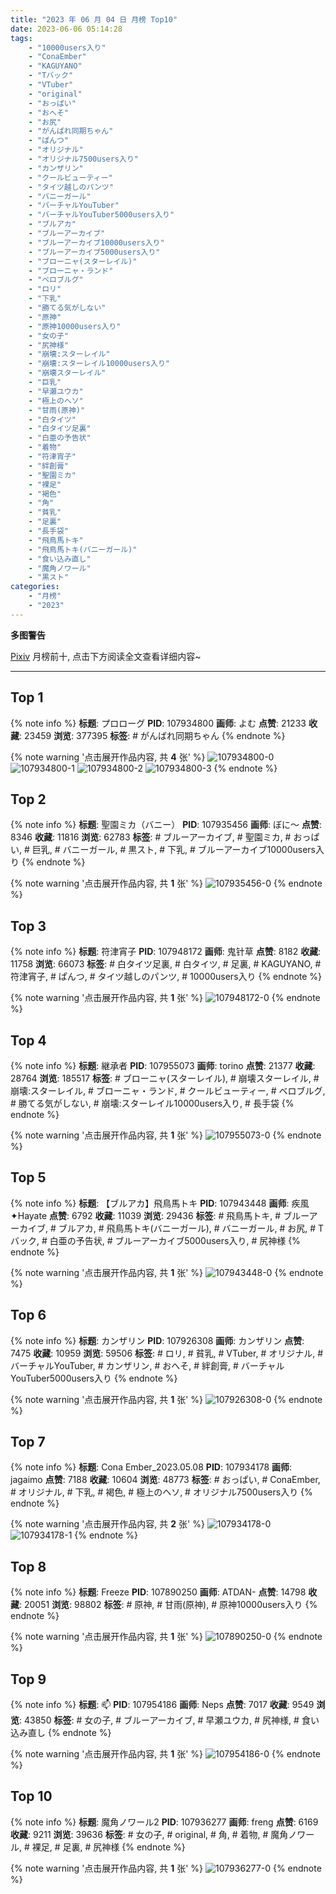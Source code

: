```yaml
---
title: "2023 年 06 月 04 日 月榜 Top10"
date: 2023-06-06 05:14:28
tags:
    - "10000users入り"
    - "ConaEmber"
    - "KAGUYANO"
    - "Tバック"
    - "VTuber"
    - "original"
    - "おっぱい"
    - "おへそ"
    - "お尻"
    - "がんばれ同期ちゃん"
    - "ぱんつ"
    - "オリジナル"
    - "オリジナル7500users入り"
    - "カンザリン"
    - "クールビューティー"
    - "タイツ越しのパンツ"
    - "バニーガール"
    - "バーチャルYouTuber"
    - "バーチャルYouTuber5000users入り"
    - "ブルアカ"
    - "ブルーアーカイブ"
    - "ブルーアーカイブ10000users入り"
    - "ブルーアーカイブ5000users入り"
    - "ブローニャ(スターレイル)"
    - "ブローニャ・ランド"
    - "ベロブルグ"
    - "ロリ"
    - "下乳"
    - "勝てる気がしない"
    - "原神"
    - "原神10000users入り"
    - "女の子"
    - "尻神様"
    - "崩壊:スターレイル"
    - "崩壊:スターレイル10000users入り"
    - "崩壊スターレイル"
    - "巨乳"
    - "早瀬ユウカ"
    - "極上のヘソ"
    - "甘雨(原神)"
    - "白タイツ"
    - "白タイツ足裏"
    - "白亜の予告状"
    - "着物"
    - "符津宵子"
    - "絆創膏"
    - "聖園ミカ"
    - "裸足"
    - "褐色"
    - "角"
    - "貧乳"
    - "足裏"
    - "長手袋"
    - "飛鳥馬トキ"
    - "飛鳥馬トキ(バニーガール)"
    - "食い込み直し"
    - "魔角ノワール"
    - "黒スト"
categories:
    - "月榜"
    - "2023"
---
```


<i class="fa fa-triangle-exclamation"></i>**多图警告**<i class="fa fa-triangle-exclamation"></i>

[Pixiv](https://www.pixiv.net/) 月榜前十, 点击下方阅读全文查看详细内容~

<!-- more -->

---

## Top 1

{% note info %}
**标题**: プロローグ
**PID**: 107934800 **画师**: よむ
**点赞**: 21233 **收藏**: 23459 **浏览**: 377395
**标签**: # がんばれ同期ちゃん
{% endnote %}

{% note warning '点击展开作品内容, 共 **4** 张' %}
![107934800-0](https://i.pixiv.re/img-original/img/2023/05/08/08/08/15/107934800_p0.png)
![107934800-1](https://i.pixiv.re/img-original/img/2023/05/08/08/08/15/107934800_p1.png)
![107934800-2](https://i.pixiv.re/img-original/img/2023/05/08/08/08/15/107934800_p2.png)
![107934800-3](https://i.pixiv.re/img-original/img/2023/05/08/08/08/15/107934800_p3.png)
{% endnote %}

## Top 2

{% note info %}
**标题**: 聖園ミカ（バニー）
**PID**: 107935456 **画师**: ぼに～
**点赞**: 8346 **收藏**: 11816 **浏览**: 62783
**标签**: # ブルーアーカイブ, # 聖園ミカ, # おっぱい, # 巨乳, # バニーガール, # 黒スト, # 下乳, # ブルーアーカイブ10000users入り
{% endnote %}

{% note warning '点击展开作品内容, 共 **1** 张' %}
![107935456-0](https://i.pixiv.re/img-original/img/2023/05/08/09/00/05/107935456_p0.png)
{% endnote %}

## Top 3

{% note info %}
**标题**: 符津宵子
**PID**: 107948172 **画师**: 鬼针草
**点赞**: 8182 **收藏**: 11758 **浏览**: 66073
**标签**: # 白タイツ足裏, # 白タイツ, # 足裏, # KAGUYANO, # 符津宵子, # ぱんつ, # タイツ越しのパンツ, # 10000users入り
{% endnote %}

{% note warning '点击展开作品内容, 共 **1** 张' %}
![107948172-0](https://i.pixiv.re/img-original/img/2023/05/08/20/55/01/107948172_p0.jpg)
{% endnote %}

## Top 4

{% note info %}
**标题**: 継承者
**PID**: 107955073 **画师**: torino
**点赞**: 21377 **收藏**: 28764 **浏览**: 185517
**标签**: # ブローニャ(スターレイル), # 崩壊スターレイル, # 崩壊:スターレイル, # ブローニャ・ランド, # クールビューティー, # ベロブルグ, # 勝てる気がしない, # 崩壊:スターレイル10000users入り, # 長手袋
{% endnote %}

{% note warning '点击展开作品内容, 共 **1** 张' %}
![107955073-0](https://i.pixiv.re/img-original/img/2023/05/09/00/00/54/107955073_p0.jpg)
{% endnote %}

## Top 5

{% note info %}
**标题**: 【ブルアカ】飛鳥馬トキ
**PID**: 107943448 **画师**: 疾風✦Hayate
**点赞**: 6792 **收藏**: 11039 **浏览**: 29436
**标签**: # 飛鳥馬トキ, # ブルーアーカイブ, # ブルアカ, # 飛鳥馬トキ(バニーガール), # バニーガール, # お尻, # Tバック, # 白亜の予告状, # ブルーアーカイブ5000users入り, # 尻神様
{% endnote %}

{% note warning '点击展开作品内容, 共 **1** 张' %}
![107943448-0](https://i.pixiv.re/img-original/img/2023/05/08/17/53/25/107943448_p0.jpg)
{% endnote %}

## Top 6

{% note info %}
**标题**: カンザリン
**PID**: 107926308 **画师**: カンザリン
**点赞**: 7475 **收藏**: 10959 **浏览**: 59506
**标签**: # ロリ, # 貧乳, # VTuber, # オリジナル, # バーチャルYouTuber, # カンザリン, # おへそ, # 絆創膏, # バーチャルYouTuber5000users入り
{% endnote %}

{% note warning '点击展开作品内容, 共 **1** 张' %}
![107926308-0](https://i.pixiv.re/img-original/img/2023/05/08/00/01/46/107926308_p0.png)
{% endnote %}

## Top 7

{% note info %}
**标题**: Cona Ember_2023.05.08
**PID**: 107934178 **画师**: jagaimo
**点赞**: 7188 **收藏**: 10604 **浏览**: 48773
**标签**: # おっぱい, # ConaEmber, # オリジナル, # 下乳, # 褐色, # 極上のヘソ, # オリジナル7500users入り
{% endnote %}

{% note warning '点击展开作品内容, 共 **2** 张' %}
![107934178-0](https://i.pixiv.re/img-original/img/2023/05/08/07/24/29/107934178_p0.png)
![107934178-1](https://i.pixiv.re/img-original/img/2023/05/08/07/24/29/107934178_p1.png)
{% endnote %}

## Top 8

{% note info %}
**标题**: Freeze
**PID**: 107890250 **画师**: ATDAN-
**点赞**: 14798 **收藏**: 20051 **浏览**: 98802
**标签**: # 原神, # 甘雨(原神), # 原神10000users入り
{% endnote %}

{% note warning '点击展开作品内容, 共 **1** 张' %}
![107890250-0](https://i.pixiv.re/img-original/img/2023/05/07/01/02/04/107890250_p0.jpg)
{% endnote %}

## Top 9

{% note info %}
**标题**: 📫
**PID**: 107954186 **画师**: Neps
**点赞**: 7017 **收藏**: 9549 **浏览**: 43850
**标签**: # 女の子, # ブルーアーカイブ, # 早瀬ユウカ, # 尻神様, # 食い込み直し
{% endnote %}

{% note warning '点击展开作品内容, 共 **1** 张' %}
![107954186-0](https://i.pixiv.re/img-original/img/2023/05/08/23/40/29/107954186_p0.jpg)
{% endnote %}

## Top 10

{% note info %}
**标题**: 魔角ノワール2
**PID**: 107936277 **画师**: freng
**点赞**: 6169 **收藏**: 9211 **浏览**: 39636
**标签**: # 女の子, # original, # 角, # 着物, # 魔角ノワール, # 裸足, # 足裏, # 尻神様
{% endnote %}

{% note warning '点击展开作品内容, 共 **1** 张' %}
![107936277-0](https://i.pixiv.re/img-original/img/2023/05/08/10/09/52/107936277_p0.png)
{% endnote %}
